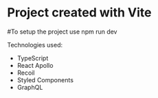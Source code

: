 # Project created with Vite

#To setup the project use npm run dev

Technologies used:
- TypeScript
- React Apollo
- Recoil
- Styled Components
- GraphQL
